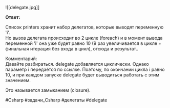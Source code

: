![[delegate.jpg]]

**Ответ:**

Cписок printers хранит набор делегатов, которые выводят переменную 'i'.  
Но вызов делегата происходит во 2 цикле (foreach) и в момент вывода переменной 'i' она уже будет равно 10 (9 раз увеличивается в цикле + финальная итерация без входа в цикл), отсюда и результат..

Комментарий:  
Давайте разбираться. delegate добавляется циклически. Однако параметр i передаётся по ссылке. Поэтому, по окончании цикла i равно 10, и при каждом запуске delegate будет выводиться работать с этим значением.  
  
Это называется замыканием (closure).

#Csharp #задачи_Csharp #делегаты #delegate